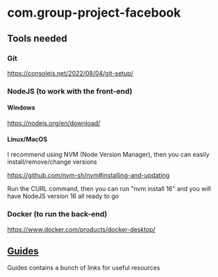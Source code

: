 # com.group-project-facebook

## Tools needed

### Git
https://consolejs.net/2022/08/04/git-setup/

### NodeJS (to work with the front-end)

#### Windows
https://nodejs.org/en/download/

#### Linux/MacOS
I recommend using NVM (Node Version Manager), then you can easily install/remove/change versions

https://github.com/nvm-sh/nvm#installing-and-updating

Run the CURL command, then you can run "nvm install 16" and you will have NodeJS version 16 all ready to go

### Docker (to run the back-end)

https://www.docker.com/products/docker-desktop/


## [Guides](setups/README.md)
Guides contains a bunch of links for useful resources